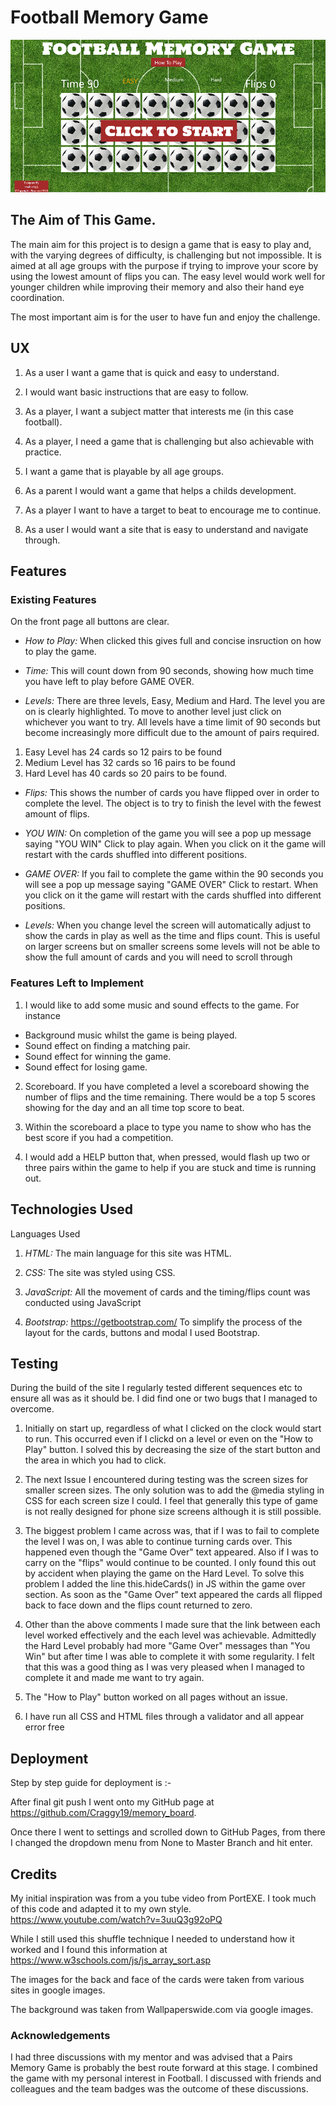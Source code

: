 # **Football Memory Game**

![Game Caption](/assets/images/gamecaption.PNG)


## **The Aim of This Game.** ##

The main aim for this project is to design a game that is easy to play and, with the varying degrees of difficulty, is challenging but not impossible.
It is aimed at all age groups with the purpose if trying to improve your score by using the lowest amount of flips you can. 
The easy level would work well for younger children while improving their memory and also their hand eye coordination. 

The most important aim is for the user to have fun and enjoy the challenge. 


## **UX**

1. As a user I want a game that is quick and easy to understand.

2. I would want basic instructions that are easy to follow.
3. As a player,  I want a subject matter that interests me (in this case football).
4. As a player, I need a game that is challenging but also achievable with practice.
5. I want a game that is playable by all age groups.
6. As a parent I would want a game that helps a childs development.
7. As a player I want to have a target to beat to encourage me to continue. 
8. As a user I would want a site that is easy to understand and navigate through.


## **Features** ##

### **Existing Features** ###

On the front page all buttons are clear.

- *How to Play:* When clicked this gives full and concise insruction on how to play the game.

- *Time:* This will count down from 90 seconds, showing how much time you have left to play before GAME OVER.
- *Levels:* There are three levels, Easy, Medium and Hard. The level you are on is clearly highlighted. 
To move to another level just click on whichever you want to try. 
All levels have a time limit of 90 seconds but become increasingly more difficult due to the amount of pairs required. 

1. Easy Level has 24 cards so 12 pairs to be found
2. Medium Level has 32 cards so 16 pairs to be found 
3. Hard Level has 40 cards so 20 pairs to be found. 

- *Flips:* This shows the number of cards you have flipped over in order to complete the level. The object is to try to finish the level with the fewest amount of flips. 

- *YOU WIN:* On completion of the game you will see a pop up message saying "YOU WIN" Click to play again. 
When you click on it the game will restart with the cards shuffled into different positions. 

- *GAME OVER:* If you fail to complete the game within the 90 seconds you will see a pop up message saying "GAME OVER" Click to restart.
 When you click on it the game will restart with the cards shuffled into different positions.

 - *Levels:* When you change level the screen will automatically adjust to show the cards in play as well as the time and flips count.
 This is useful on larger screens but on smaller screens some levels will not be able to show the full amount of cards and you will need to scroll through 


### **Features Left to Implement** ###

1. I would like to add some music and sound effects to the game. For instance
- Background music whilst the game is being played.
- Sound effect on finding a matching pair.
- Sound effect for winning the game.
- Sound effect for losing game.

2. Scoreboard. If you have completed a level a scoreboard showing the number of flips and the time remaining. There would be a top 5 scores showing for the day and an all time top score to beat.

3. Within the scoreboard a place to type you name to show who has the best score if you had a competition.

4. I would add a HELP button that, when pressed, would flash up two or three pairs within the game to help if you are stuck and time is running out.


## **Technologies Used** ##

Languages Used

1. *HTML:* The main language for this site was HTML.

2. *CSS:* The site was styled using CSS.
3. *JavaScript:* All the movement of cards and the timing/flips count was conducted using JavaScript
4. *Bootstrap:* https://getbootstrap.com/ To simplify the process of the layout  for the cards, buttons and modal I used Bootstrap.

## **Testing** ##

During the build of the site I regularly tested different sequences etc to ensure all was as it should be. I did find one or two bugs that I managed to overcome. 

1. Initially on start up, regardless of what I clicked on the clock would start to run. This occurred even if I clickd on a level or even on the "How to Play" button. 
I solved this by decreasing the size of the start button and the area in which you had to click. 

2. The next Issue I encountered during testing was the screen sizes for smaller screen sizes. The only solution was to add the @media styling in CSS for each screen size I could. 
I feel that generally this type of game is not really designed for phone size screens although it is still possible. 

3. The biggest problem I came across was, that if I was to fail to complete the level I was on, I was able to continue turning cards over. 
This happened even though the "Game Over" text appeared. Also if I was to carry on the "flips" would continue to be counted. 
I only found this out by accident when playing the game on the Hard Level. To solve this problem I added the line this.hideCards() in JS within the game over section. 
As soon as the "Game Over" text appeared the cards all flipped back to face down and the flips count returned to zero. 

4. Other than the above comments I made sure that the link between each level worked effectively and the each level was achievable.
Admittedly the Hard Level probably had more "Game Over" messages than "You Win" but after time I was able to complete it with some regularity.
I felt that this was a good thing as I was very pleased when I managed to complete it and made me want to try again. 

5. The "How to Play" button worked on all pages without an issue. 
6. I have run all CSS and HTML files through a validator and all appear error free


## **Deployment** ##

Step by step guide for deployment is :- 

After final git push I went onto my GitHub page at https://github.com/Craggy19/memory_board. 

Once there I went to settings and scrolled down to GitHub Pages, from there I changed the dropdown menu from None to Master Branch and hit enter. 

## **Credits** ##

My initial inspiration was from a you tube video from PortEXE. I took much of this code and adapted it to my own style.
https://www.youtube.com/watch?v=3uuQ3g92oPQ

While I still used this shuffle technique I needed to understand how it worked and I found this information at 
https://www.w3schools.com/js/js_array_sort.asp

The images for the back and face of the cards were taken from various sites in google images. 

The background was taken from Wallpaperswide.com via google images. 

### **Acknowledgements** ###

I had three discussions with my mentor and was advised that a Pairs Memory Game is probably the best route forward at this stage. 
I combined the game with my personal interest in Football. I discussed with friends and colleagues and 
the team badges was the outcome of these discussions. 
